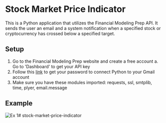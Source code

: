 # Stock Market Price Indicator

This is a Python application that utilizes the Financial Modeling Prep API. It sends the user an email and a system notification when a specified stock or cryptocurrency has crossed below a specified target. 

## Setup

1. Go to the Financial Modeling Prep website and create a free account
    a. Go to 'Dashboard' to get your API key
2. Follow this [link](https://www.youtube.com/watch?v=g_j6ILT-X0k) to get your password to connect Python to your Gmail account
3. Make sure you have these modules imported: requests, ssl, smtplib, time, plyer, email.message

## Example
![Ex 1](../examples/ex1.png)#   s t o c k - m a r k e t - p r i c e - i n d i c a t o r  
 